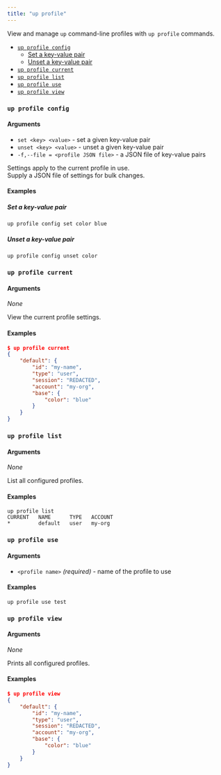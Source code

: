 ```yaml
---
title: "up profile"
---
```

View and manage `up` command-line profiles with `up profile` commands.

- [`up profile config`](#up-profile-config)
    - [Set a key-value pair](#set-a-key-value-pair)
    - [Unset a key-value pair](#unset-a-key-value-pair)
- [`up profile current`](#up-profile-current)
- [`up profile list`](#up-profile-list)
- [`up profile use`](#up-profile-use)
- [`up profile view`](#up-profile-view)
### `up profile config`

<!-- omit in toc -->
#### Arguments
* `set <key> <value>` - set a given key-value pair
* `unset <key> <value>` - unset a given key-value pair
* `-f,--file = <profile JSON file>` - a JSON file of key-value pairs

Settings apply to the current profile in use.  
Supply a JSON file of settings for bulk changes.

<!-- omit in toc -->
#### Examples
##### Set a key-value pair
```shell
up profile config set color blue
```

##### Unset a key-value pair
```shell
up profile config unset color
```


### `up profile current`

<!-- omit in toc -->
#### Arguments
_None_

View the current profile settings.

<!-- omit in toc -->
#### Examples
```json
$ up profile current
{
    "default": {
        "id": "my-name",
        "type": "user",
        "session": "REDACTED",
        "account": "my-org",
        "base": {
            "color": "blue"
        }
    }
}
```
### `up profile list`

<!-- omit in toc -->
#### Arguments
_None_

List all configured profiles.
<!-- omit in toc -->
#### Examples
```shell
up profile list
CURRENT   NAME      TYPE   ACCOUNT
*         default   user   my-org
```
### `up profile use`

<!-- omit in toc -->
#### Arguments
* `<profile name>` _(required)_ - name of the profile to use
<!-- omit in toc -->
#### Examples
```shell
up profile use test
```

### `up profile view`

<!-- omit in toc -->
#### Arguments
_None_

Prints all configured profiles.

<!-- omit in toc -->
#### Examples
```json
$ up profile view
{
    "default": {
        "id": "my-name",
        "type": "user",
        "session": "REDACTED",
        "account": "my-org",
        "base": {
            "color": "blue"
        }
    }
}
```
